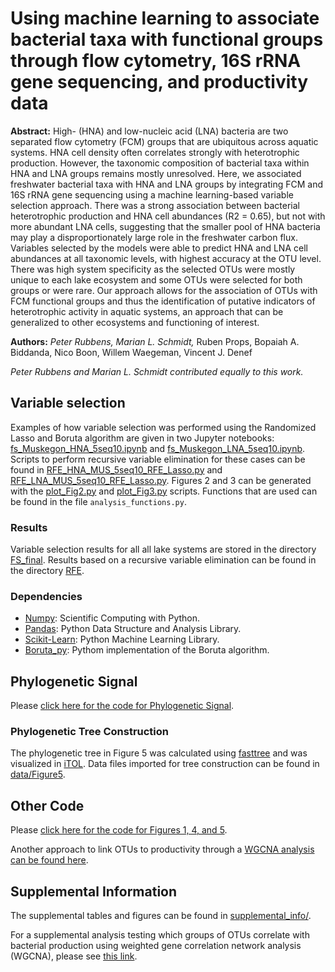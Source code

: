 # Using machine learning to associate bacterial taxa with functional groups through flow cytometry, 16S rRNA gene sequencing, and productivity data

**Abstract:** High- (HNA) and low-nucleic acid (LNA) bacteria are two separated flow cytometry (FCM) groups that are ubiquitous across aquatic systems. HNA cell density often correlates strongly with heterotrophic production. However, the taxonomic composition of bacterial taxa within HNA and LNA groups remains mostly unresolved. Here, we associated freshwater bacterial taxa with HNA and LNA groups by integrating FCM and 16S rRNA gene sequencing using a machine learning-based variable selection approach. There was a strong association between bacterial heterotrophic production and HNA cell abundances (R2 = 0.65), but not with more abundant LNA cells, suggesting that the smaller pool of HNA bacteria may play a disproportionately large role in the freshwater carbon flux. Variables selected by the models were able to predict HNA and LNA cell abundances at all taxonomic levels, with highest accuracy at the OTU level. There was high system specificity as the selected OTUs were mostly unique to each lake ecosystem and some OTUs were selected for both groups or were rare. Our approach allows for the association of OTUs with FCM functional groups and thus the identification of putative indicators of heterotrophic activity in aquatic systems, an approach that can be generalized to other ecosystems and functioning of interest. 

**Authors:** *Peter Rubbens, Marian L. Schmidt,* Ruben Props, Bopaiah A. Biddanda, Nico Boon, Willem Waegeman, Vincent J. Denef  


*Peter Rubbens and Marian L. Schmidt contributed equally to this work.*  


## Variable selection
Examples of how variable selection was performed using the Randomized Lasso and Boruta algorithm are given in two Jupyter notebooks: [fs_Muskegon_HNA_5seq10.ipynb](https://github.com/rprops/HNA_LNA_productivity/blob/master/fs_Muskegon_HNA_5seq10.ipynb) and [fs_Muskegon_LNA_5seq10.ipynb](https://github.com/rprops/HNA_LNA_productivity/blob/master/fs_Muskegon_LNA_5seq10.ipynb). Scripts to perform recursive variable elimination for these cases can be found in [RFE_HNA_MUS_5seq10_RFE_Lasso.py](https://github.com/rprops/HNA_LNA_productivity/blob/master/RFE_HNA_MUS_5seq10_RFE_Lasso.py) and [RFE_LNA_MUS_5seq10_RFE_Lasso.py](https://github.com/rprops/HNA_LNA_productivity/blob/master/RFE_LNA_MUS_5seq10_RFE_Lasso.py). Figures 2 and 3 can be generated with the [plot_Fig2.py](https://github.com/rprops/HNA_LNA_productivity/blob/master/plot_Fig2.py) and [plot_Fig3.py](https://github.com/rprops/HNA_LNA_productivity/blob/master/plot_Fig3.py) scripts. Functions that are used can be found in the file `analysis_functions.py`. 

### Results
Variable selection results for all all lake systems are stored in the directory [FS_final](https://github.com/rprops/HNA_LNA_productivity/tree/master/FS_final). Results based on a  recursive variable elimination can be found in the directory [RFE](https://github.com/rprops/HNA_LNA_productivity/tree/master/RFE). 

### Dependencies
* [Numpy](http://www.numpy.org/): Scientific Computing with Python. 
* [Pandas](https://pandas.pydata.org): Python Data Structure and Analysis Library. 
* [Scikit-Learn](http://scikit-learn.org/stable/): Python Machine Learning Library. 
* [Boruta_py](https://github.com/scikit-learn-contrib/boruta_py): Pythom implementation of the Boruta algorithm. 


## Phylogenetic Signal
Please [click here for the code for Phylogenetic Signal](Analysis.html).  

### Phylogenetic Tree Construction  
The phylogenetic tree in Figure 5 was calculated using [fasttree](http://www.microbesonline.org/fasttree/) and was visualized in [iTOL](https://itol.embl.de/). Data files imported for tree construction can be found in [data/Figure5](data/Figure5).  

## Other Code  
Please [click here for the code for Figures 1, 4, and 5](Analysis.html).  

Another approach to link OTUs to productivity through a [WGCNA analysis can be found here](WGCNA_analysis.html). 

## Supplemental Information  
The supplemental tables and figures can be found in [supplemental_info/](supplemental_info/).

For a supplemental analysis testing which groups of OTUs correlate with bacterial production using weighted gene correlation network analysis (WGCNA), please see [this link](WGCNA_analysis.html). 
